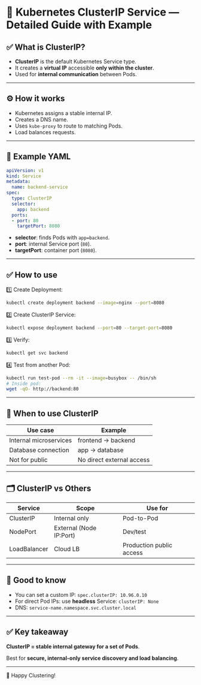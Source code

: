 
# 📌 Kubernetes ClusterIP Service — Detailed Guide with Example

## ✅ What is ClusterIP?

- **ClusterIP** is the default Kubernetes Service type.
- It creates a **virtual IP** accessible **only within the cluster**.
- Used for **internal communication** between Pods.

---

## ⚙️ How it works

- Kubernetes assigns a stable internal IP.
- Creates a DNS name.
- Uses `kube-proxy` to route to matching Pods.
- Load balances requests.

---

## 📂 Example YAML

```yaml
apiVersion: v1
kind: Service
metadata:
  name: backend-service
spec:
  type: ClusterIP
  selector:
    app: backend
  ports:
  - port: 80
    targetPort: 8080
```

- **selector**: finds Pods with `app=backend`.
- **port**: internal Service port (`80`).
- **targetPort**: container port (`8080`).

---

## ✅ How to use

1️⃣ Create Deployment:

```bash
kubectl create deployment backend --image=nginx --port=8080
```

2️⃣ Create ClusterIP Service:

```bash
kubectl expose deployment backend --port=80 --target-port=8080
```

3️⃣ Verify:

```bash
kubectl get svc backend
```

4️⃣ Test from another Pod:

```bash
kubectl run test-pod --rm -it --image=busybox -- /bin/sh
# Inside pod:
wget -qO- http://backend:80
```

---

## 🎯 When to use ClusterIP

| Use case | Example |
| -------- | ------- |
| Internal microservices | frontend → backend |
| Database connection | app → database |
| Not for public | No direct external access |

---

## 🗂️ ClusterIP vs Others

| Service | Scope | Use for |
| ------- | ----- | ------- |
| ClusterIP | Internal only | Pod-to-Pod |
| NodePort | External (Node IP:Port) | Dev/test |
| LoadBalancer | Cloud LB | Production public access |

---

## 🔑 Good to know

- You can set a custom IP: `spec.clusterIP: 10.96.0.10`
- For direct Pod IPs: use **headless** Service: `clusterIP: None`
- DNS: `service-name.namespace.svc.cluster.local`

---

## ✅ Key takeaway

**ClusterIP = stable internal gateway for a set of Pods**.

Best for **secure, internal-only service discovery and load balancing**.

---

🚀 Happy Clustering!
